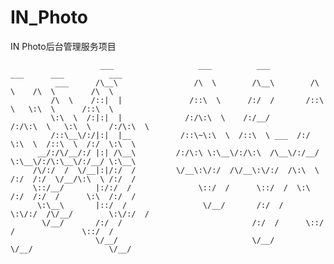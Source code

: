 # IN_Photo

IN Photo后台管理服务项目

                        ___                   ___          ___          ___      ___          ___     
              ___      /\__\                 /\  \        /\__\        /\  \    /\  \        /\  \    
             /\  \    /::|  |               /::\  \      /:/  /       /::\  \   \:\  \      /::\  \   
             \:\  \  /:|:|  |              /:/\:\  \    /:/__/       /:/\:\  \   \:\  \    /:/\:\  \  
             /::\__\/:/|:|  |__           /::\~\:\  \  /::\  \ ___  /:/  \:\  \  /::\  \  /:/  \:\  \ 
          __/:/\/__/:/ |:| /\__\         /:/\:\ \:\__\/:/\:\  /\__\/:/__/ \:\__\/:/\:\__\/:/__/ \:\__\
         /\/:/  /  \/__|:|/:/  /         \/__\:\/:/  /\/__\:\/:/  /\:\  \ /:/  /:/  \/__/\:\  \ /:/  /
         \::/__/       |:/:/  /               \::/  /      \::/  /  \:\  /:/  /:/  /      \:\  /:/  / 
          \:\__\       |::/  /                 \/__/       /:/  /    \:\/:/  /\/__/        \:\/:/  /  
           \/__/       /:/  /                             /:/  /      \::/  /               \::/  /   
                       \/__/                              \/__/        \/__/                 \/__/    
